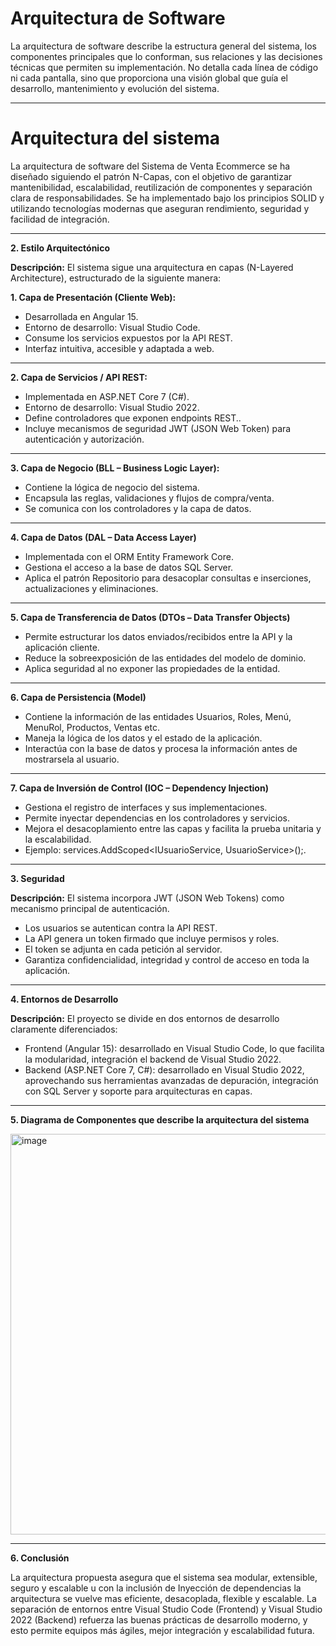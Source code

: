 # Arquitectura de Software
La arquitectura de software describe la estructura general del sistema, los componentes principales que lo conforman, sus relaciones y las decisiones técnicas que permiten su implementación. No detalla cada línea de código ni cada pantalla, sino que proporciona una visión global que guía el desarrollo, mantenimiento y evolución del sistema.

---

# Arquitectura del sistema

La arquitectura de software del Sistema de Venta Ecommerce se ha diseñado siguiendo el patrón N-Capas, con el objetivo de garantizar mantenibilidad, escalabilidad, reutilización de componentes y separación clara de responsabilidades.
Se ha implementado bajo los principios SOLID y utilizando tecnologías modernas que aseguran rendimiento, seguridad y facilidad de integración.

---

**2. Estilo Arquitectónico**

**Descripción:** El sistema sigue una arquitectura en capas (N-Layered Architecture), estructurado de la siguiente manera:

**1. Capa de Presentación (Cliente Web):**
  - Desarrollada en Angular 15.
  - Entorno de desarrollo: Visual Studio Code.
  - Consume los servicios expuestos por la API REST.
  - Interfaz intuitiva, accesible y adaptada a web.

---

**2. Capa de Servicios / API REST:**
  - Implementada en ASP.NET Core 7 (C#).
  - Entorno de desarrollo: Visual Studio 2022.
  - Define controladores que exponen endpoints REST..
  - Incluye mecanismos de seguridad JWT (JSON Web Token) para autenticación y autorización.

---

**3. Capa de Negocio (BLL – Business Logic Layer):**
  - Contiene la lógica de negocio del sistema.
  - Encapsula las reglas, validaciones y flujos de compra/venta.
  - Se comunica con los controladores y la capa de datos.
  

---


**4. Capa de Datos (DAL – Data Access Layer)**
  - Implementada con el ORM Entity Framework Core.
  - Gestiona el acceso a la base de datos SQL Server.
  - Aplica el patrón Repositorio para desacoplar consultas e inserciones, actualizaciones y eliminaciones.

---


**5. Capa de Transferencia de Datos (DTOs – Data Transfer Objects)**
  - Permite estructurar los datos enviados/recibidos entre la API y la aplicación cliente.
  - Reduce la sobreexposición de las entidades del modelo de dominio.
  - Aplica seguridad al no exponer las propiedades de la entidad.

---

**6. Capa de Persistencia (Model)**
  - Contiene la información de las entidades Usuarios, Roles, Menú, MenuRol, Productos, Ventas etc.
  - Maneja la lógica de los datos y el estado de la aplicación.
  - Interactúa con la base de datos y procesa la información antes de mostrarsela al usuario.

---

**7. Capa de Inversión de Control (IOC – Dependency Injection)**
  - Gestiona el registro de interfaces y sus implementaciones.
  - Permite inyectar dependencias en los controladores y servicios.
  - Mejora el desacoplamiento entre las capas y facilita la prueba unitaria y la escalabilidad.
  - Ejemplo: services.AddScoped<IUsuarioService, UsuarioService>();.

---


**3. Seguridad**

**Descripción:** El sistema incorpora JWT (JSON Web Tokens) como mecanismo principal de autenticación.
  - Los usuarios se autentican contra la API REST.
  - La API genera un token firmado que incluye permisos y roles.
  - El token se adjunta en cada petición al servidor.
  - Garantiza confidencialidad, integridad y control de acceso en toda la aplicación.

---

**4. Entornos de Desarrollo**

**Descripción:** El proyecto se divide en dos entornos de desarrollo claramente diferenciados:
  - Frontend (Angular 15): desarrollado en Visual Studio Code, lo que facilita la modularidad, integración el backend de Visual Studio 2022.
  - Backend (ASP.NET Core 7, C#): desarrollado en Visual Studio 2022, aprovechando sus herramientas avanzadas de depuración, integración con SQL Server y soporte para arquitecturas en capas.

---

**5. Diagrama de Componentes que describe la arquitectura del sistema**

<img width="803" height="641" alt="image" src="https://github.com/user-attachments/assets/46231e99-b4d4-4f55-ba55-8965a0a675e1" />


---

**6. Conclusión**

La arquitectura propuesta asegura que el sistema sea modular, extensible, seguro y escalable u con la inclusión de Inyección de dependencias la arquitectura se vuelve mas eficiente, desacoplada, flexible y escalable.
La separación de entornos entre Visual Studio Code (Frontend) y Visual Studio 2022 (Backend) refuerza las buenas prácticas de desarrollo moderno, y esto permite equipos más ágiles, mejor integración y escalabilidad futura.

    

  


